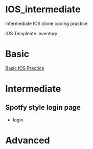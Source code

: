 # IOS_intermediate
intermediate IOS clone coding practice

IOS Templeate Inventory

# Basic
[Basic IOS Practice](https://github.com/tcJunghunPark/ProjectBasedIOS)

# Intermediate
## Spotfy style login page
- login

# Advanced
